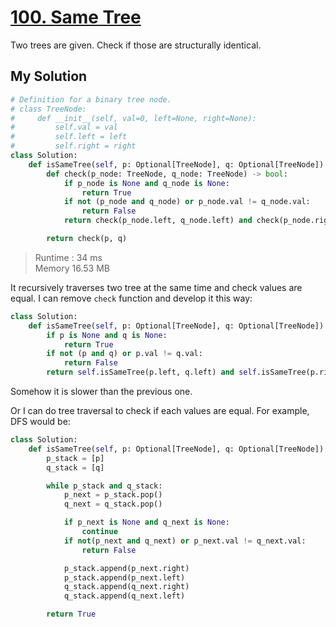 # [100. Same Tree](https://leetcode.com/problems/same-tree/?envType=daily-question&envId=2024-02-26)

Two trees are given. Check if those are structurally identical.

## My Solution

```python
# Definition for a binary tree node.
# class TreeNode:
#     def __init__(self, val=0, left=None, right=None):
#         self.val = val
#         self.left = left
#         self.right = right
class Solution:
    def isSameTree(self, p: Optional[TreeNode], q: Optional[TreeNode]) -> bool:
        def check(p_node: TreeNode, q_node: TreeNode) -> bool:
            if p_node is None and q_node is None:
                return True
            if not (p_node and q_node) or p_node.val != q_node.val:
                return False
            return check(p_node.left, q_node.left) and check(p_node.right, q_node.right)

        return check(p, q)

```

> Runtime : 34 ms  
> Memory 16.53 MB

It recursively traverses two tree at the same time and check values are equal. I can remove `check` function and develop it this way:

```python
class Solution:
    def isSameTree(self, p: Optional[TreeNode], q: Optional[TreeNode]) -> bool:
        if p is None and q is None:
            return True
        if not (p and q) or p.val != q.val:
            return False
        return self.isSameTree(p.left, q.left) and self.isSameTree(p.right, q.right)

```

Somehow it is slower than the previous one.

Or I can do tree traversal to check if each values are equal. For example, DFS would be:

```python
class Solution:
    def isSameTree(self, p: Optional[TreeNode], q: Optional[TreeNode]) -> bool:
        p_stack = [p]
        q_stack = [q]

        while p_stack and q_stack:
            p_next = p_stack.pop()
            q_next = q_stack.pop()

            if p_next is None and q_next is None:
                continue
            if not(p_next and q_next) or p_next.val != q_next.val:
                return False

            p_stack.append(p_next.right)
            p_stack.append(p_next.left)
            q_stack.append(q_next.right)
            q_stack.append(q_next.left)

        return True

```
